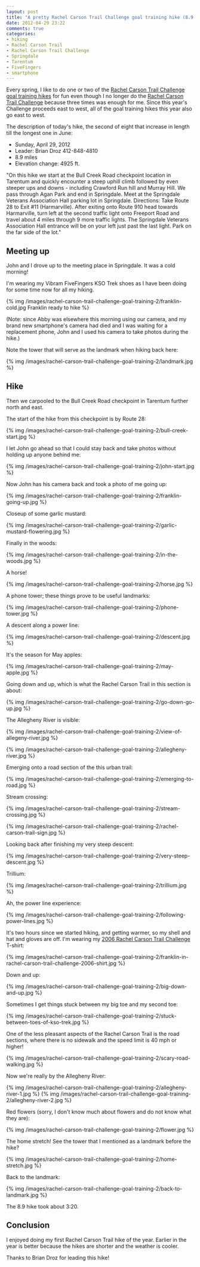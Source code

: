 ```yaml
---
layout: post
title: "A pretty Rachel Carson Trail Challenge goal training hike (8.9 miles)"
date: 2012-04-29 23:22
comments: true
categories:
- hiking
- Rachel Carson Trail
- Rachel Carson Trail Challenge
- Springdale
- Tarentum
- FiveFingers
- smartphone
---
```

Every spring, I like to do one or two of the [Rachel Carson Trail Challenge goal training hikes](http://www.rachelcarsontrails.org/rct/challenge/rctc12/goaltraining) for fun even though I no longer do the [Rachel Carson Trail Challenge](http://www.rachelcarsontrails.org/rct/challenge/) because three times was enough for me. Since this year's Challenge proceeds east to west, all of the goal training hikes this year also go east to west.

The description of today's hike, the second of eight that increase in length till the longest one in June:

- Sunday, April 29, 2012
- Leader: Brian Droz 412-848-4810
- 8.9 miles
- Elevation change: 4925 ft.

"On this hike we start at the Bull Creek Road checkpoint location in Tarentum and quickly encounter a steep uphill climb followed by even steeper ups and downs - including Crawford Run hill and Murray Hill. We pass through Agan Park and end in Springdale. Meet at the Springdale Veterans Association Hall parking lot in Springdale. Directions: Take Route 28 to Exit #11 (Harmarville). After exiting onto Route 910 head towards Harmarville, turn left at the second traffic light onto Freeport Road and travel about 4 miles through 9 more traffic lights. The Springdale Veterans Association Hall entrance will be on your left just past the last light. Park on the far side of the lot."

<!--more-->

## Meeting up

John and I drove up to the meeting place in Springdale. It was a cold morning!

I'm wearing my Vibram FiveFingers KSO Trek shoes as I have been doing for some time now for all my hiking.

{% img /images/rachel-carson-trail-challenge-goal-training-2/franklin-cold.jpg Franklin ready to hike %}

(Note: since Abby was elsewhere this morning using our camera, and my brand new smartphone's camera had died and I was waiting for a replacement phone, John and I used his camera to take photos during the hike.)

Note the tower that will serve as the landmark when hiking back here:

{% img /images/rachel-carson-trail-challenge-goal-training-2/landmark.jpg %}

## Hike

Then we carpooled to the Bull Creek Road checkpoint in Tarentum further north and east.

The start of the hike from this checkpoint is by Route 28:

{% img /images/rachel-carson-trail-challenge-goal-training-2/bull-creek-start.jpg %}

I let John go ahead so that I could stay back and take photos without holding up anyone behind me:

{% img /images/rachel-carson-trail-challenge-goal-training-2/john-start.jpg %}

Now John has his camera back and took a photo of me going up:

{% img /images/rachel-carson-trail-challenge-goal-training-2/franklin-going-up.jpg %}

Closeup of some garlic mustard:

{% img /images/rachel-carson-trail-challenge-goal-training-2/garlic-mustard-flowering.jpg %}

Finally in the woods:

{% img /images/rachel-carson-trail-challenge-goal-training-2/in-the-woods.jpg %}

A horse!

{% img /images/rachel-carson-trail-challenge-goal-training-2/horse.jpg %}

A phone tower; these things prove to be useful landmarks:

{% img /images/rachel-carson-trail-challenge-goal-training-2/phone-tower.jpg %}

A descent along a power line:

{% img /images/rachel-carson-trail-challenge-goal-training-2/descent.jpg %}

It's the season for May apples:

{% img /images/rachel-carson-trail-challenge-goal-training-2/may-apple.jpg %}

Going down and up, which is what the Rachel Carson Trail in this section is about:

{% img /images/rachel-carson-trail-challenge-goal-training-2/go-down-go-up.jpg %}

The Allegheny River is visible:

{% img /images/rachel-carson-trail-challenge-goal-training-2/view-of-allegeny-river.jpg %}

{% img /images/rachel-carson-trail-challenge-goal-training-2/allegheny-river.jpg %}

Emerging onto a road section of the this urban trail:

{% img /images/rachel-carson-trail-challenge-goal-training-2/emerging-to-road.jpg %}

Stream crossing:

{% img /images/rachel-carson-trail-challenge-goal-training-2/stream-crossing.jpg %}

{% img /images/rachel-carson-trail-challenge-goal-training-2/rachel-carson-trail-sign.jpg %}

Looking back after finishing my very steep descent:

{% img /images/rachel-carson-trail-challenge-goal-training-2/very-steep-descent.jpg %}

Trillium:

{% img /images/rachel-carson-trail-challenge-goal-training-2/trillium.jpg %}

Ah, the power line experience:

{% img /images/rachel-carson-trail-challenge-goal-training-2/following-power-lines.jpg %}

It's two hours since we started hiking, and getting warmer, so my shell and hat and gloves are off. I'm wearing my [2006 Rachel Carson Trail Challenge](http://www.rachelcarsontrails.org/rct/challenge/rctc06) T-shirt:

{% img /images/rachel-carson-trail-challenge-goal-training-2/franklin-in-rachel-carson-trail-challenge-2006-shirt.jpg %}

Down and up:

{% img /images/rachel-carson-trail-challenge-goal-training-2/big-down-and-up.jpg %}

Sometimes I get things stuck between my big toe and my second toe:

{% img /images/rachel-carson-trail-challenge-goal-training-2/stuck-between-toes-of-kso-trek.jpg %}

One of the less pleasant aspects of the Rachel Carson Trail is the road sections, where there is no sidewalk and the speed limit is 40 mph or higher!

{% img /images/rachel-carson-trail-challenge-goal-training-2/scary-road-walking.jpg %}

Now we're really by the Allegheny River:

{% img /images/rachel-carson-trail-challenge-goal-training-2/allegheny-river-1.jpg %}
{% img /images/rachel-carson-trail-challenge-goal-training-2/allegheny-river-2.jpg %}

Red flowers (sorry, I don't know much about flowers and do not know what they are):

{% img /images/rachel-carson-trail-challenge-goal-training-2/flower.jpg %}

The home stretch! See the tower that I mentioned as a landmark before the hike?

{% img /images/rachel-carson-trail-challenge-goal-training-2/home-stretch.jpg %}

Back to the landmark:

{% img /images/rachel-carson-trail-challenge-goal-training-2/back-to-landmark.jpg %}

The 8.9 hike took about 3:20.

## Conclusion

I enjoyed doing my first Rachel Carson Trail hike of the year. Earlier in the year is better because the hikes are shorter and the weather is cooler.

Thanks to Brian Droz for leading this hike!
